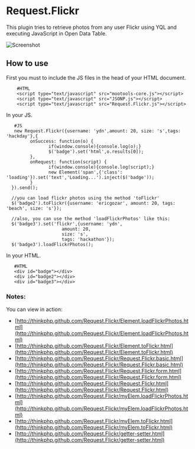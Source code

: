 Request.Flickr
==============

This plugin tries to retrieve photos from any user Flickr using YQL and executing JavaScript in Open Data Table.


![Screenshot](http://farm6.static.flickr.com/5122/5336242659_f116cfc454.jpg)

How to use
----------

First you must to include the JS files in the head of your HTML document.

        #HTML
        <script type="text/javascript" src="mootools-core.js"></script>
        <script type="text/javascript" src="JSONP.js"></script>
        <script type="text/javascript" src="Request.Flickr.js"></script>

In your JS.

       #JS
       new Request.Flickr({username: 'ydn',amount: 20, size: 's',tags: 'hackday'},{
             onSuccess: function(o) {
                    if(window.console){console.log(o);}
                    $('badge').set('html',o.results[0]);
             },
             onRequest: function(script) {
                    if(window.console){console.log(script);}
                    new Element('span',{'class': 'loading'}).set('text','Loading...').inject($('badge'));
             }
      }).send();

      //you can load flickr photos using the method 'toFlickr'
      $('badge2').toFlickr({username: 'ericgozar', amount: 20, tags: 'beach', size: 's'});

      //also, you can use the method 'loadFlickrPhotos' like this:
      $('badge3').set('flickr',{username: 'ydn', 
                         amount: 20, 
                         size: 's', 
                         tags: 'hackathon'});
      $('badge3').loadFlickrPhotos();   

In your HTML.

       #HTML
       <div id="badge"></div>
       <div id="badge2"></div>
       <div id="badge3"></div>


### Notes:

You can view in action:

- [http://thinkphp.github.com/Request.Flickr/Element.loadFlickrPhotos.html](http://thinkphp.github.com/Request.Flickr/Element.loadFlickrPhotos.html)
- [http://thinkphp.github.com/Request.Flickr/Element.toFlickr.html](http://thinkphp.github.com/Request.Flickr/Element.toFlickr.html)
- [http://thinkphp.github.com/Request.Flickr/Request.Flickr.basic.html](http://thinkphp.github.com/Request.Flickr/Request.Flickr.basic.html)
- [http://thinkphp.github.com/Request.Flickr/Request.Flickr.form.html](http://thinkphp.github.com/Request.Flickr/Request.Flickr.form.html)
- [http://thinkphp.github.com/Request.Flickr/Request.Flickr.html](http://thinkphp.github.com/Request.Flickr/Request.Flickr.html)
- [http://thinkphp.github.com/Request.Flickr/myElem.loadFlickrPhotos.html](http://thinkphp.github.com/Request.Flickr/myElem.loadFlickrPhotos.html)
- [http://thinkphp.github.com/Request.Flickr/myElem.toFlickr.html](http://thinkphp.github.com/Request.Flickr/myElem.toFlickr.html)
- [http://thinkphp.github.com/Request.Flickr/getter-setter.html](http://thinkphp.github.com/Request.Flickr/getter-setter.html)

